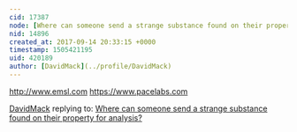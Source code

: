 ```yaml
---
cid: 17387
node: [Where can someone send a strange substance found on their property for analysis?](../notes/bbutler/09-14-2017/where-can-someone-send-a-strange-substance-found-on-their-property-for-analysis)
nid: 14896
created_at: 2017-09-14 20:33:15 +0000
timestamp: 1505421195
uid: 420189
author: [DavidMack](../profile/DavidMack)
---
```


http://www.emsl.com
https://www.pacelabs.com

[DavidMack](../profile/DavidMack) replying to: [Where can someone send a strange substance found on their property for analysis?](../notes/bbutler/09-14-2017/where-can-someone-send-a-strange-substance-found-on-their-property-for-analysis)

